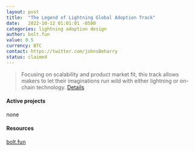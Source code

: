 ```yaml
---
layout: post
title:  "The Legend of Lightning Global Adoption Track"
date:   2022-10-12 01:01:01 -0500
categories: lightning adoption design
author: bolt.fun
value: 0.5
currency: BTC
contact: https://twitter.com/johnsBeharry
status: claimed
---
```


> Focusing on scalability and product market fit, this track allows makers to let their imaginations run wild with either lightning or on-chain technology.
[Details](https://makers.bolt.fun/tournaments/1/overview)

#### Active projects
none

#### Resources
[bolt.fun](https://makers.bolt.fun/)
